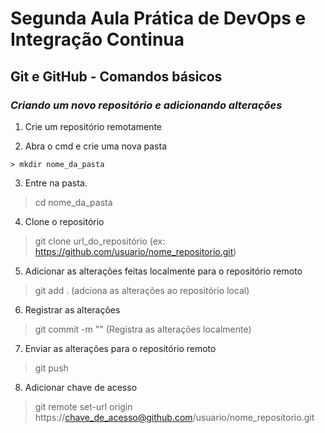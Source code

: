 # Segunda Aula Prática de DevOps e Integração Continua

## Git e GitHub - Comandos básicos

### _Criando um novo repositório e adicionando alterações_

1. Crie um repositório remotamente

2. Abra o cmd e crie uma nova pasta

```
> mkdir nome_da_pasta
```

3. Entre na pasta.

> cd nome_da_pasta

4. Clone o repositório

> git clone url_do_repositório (ex: https://github.com/usuario/nome_repositorio.git)

5. Adicionar as alterações feitas localmente para o repositório remoto

> git add . (adciona as alterações ao repositório local)

6. Registrar as alterações

> git commit -m "" (Registra as alterações localmente)

7. Enviar as alterações para o repositório remoto

> git push

8. Adicionar chave de acesso 

> git remote set-url origin https://chave_de_acesso@github.com/usuario/nome_repositorio.git





